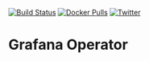 [![Build Status](https://github.com/open-viz/grafana-tools/workflows/CI/badge.svg)](https://github.com/open-viz/grafana-tools/actions?workflow=CI)
[![Docker Pulls](https://img.shields.io/docker/pulls/searchlight/grafana-tools.svg)](https://hub.docker.com/r/searchlight/grafana-tools/)
[![Twitter](https://img.shields.io/twitter/follow/OpenViz.svg?style=social&logo=twitter&label=Follow)](https://twitter.com/intent/follow?screen_name=OpenViz)

# Grafana Operator
